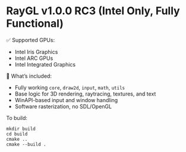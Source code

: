 # RayGL v1.0.0 RC3 (Intel Only, Fully Functional)

✅ Supported GPUs:
- Intel Iris Graphics
- Intel ARC GPUs
- Intel Integrated Graphics

🚀 What’s included:
- Fully working `core`, `draw2d`, `input`, `math`, `utils`
- Base logic for 3D rendering, raytracing, textures, and text
- WinAPI-based input and window handling
- Software rasterization, no SDL/OpenGL

To build:
```
mkdir build
cd build
cmake ..
cmake --build .
```
